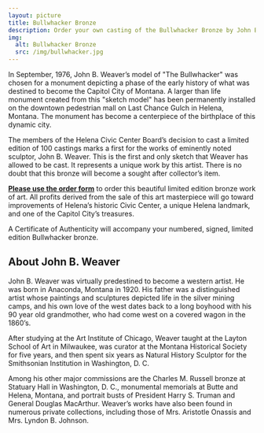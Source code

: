 ```yaml
---
layout: picture
title: Bullwhacker Bronze
description: Order your own casting of the Bullwhacker Bronze by John B. Weaver.
img:
  alt: Bullwhacker Bronze
  src: /img/bullwhacker.jpg
---
```


In September, 1976, John B. Weaver’s model of "The Bullwhacker" was chosen for a monument depicting a phase of the early history of what was destined to become the Capitol City of Montana.  A larger than life monument created from this "sketch model" has been permanently installed on the downtown pedestrian mall on Last Chance Gulch in Helena, Montana.  The monument has become a centerpiece of the birthplace of this dynamic city.

The members of the Helena Civic Center Board’s decision to cast a limited edition of 100 castings marks a first for the works of eminently noted sculptor, John B. Weaver.  This is the first and only sketch that Weaver has allowed to be cast.  It represents a unique work by this artist.  There is no doubt that this bronze will become a sought after collector’s item.

**[Please use the order form](Bullwhacker_Order_Form_2009.doc)** to order this beautiful limited edition bronze work of art.  All profits derived from the sale of this art masterpiece will go toward improvements of Helena’s historic Civic Center, a unique Helena landmark, and one of the Capitol City’s treasures.

A Certificate of Authenticity will accompany your numbered, signed, limited edition Bullwhacker bronze.

## About John B. Weaver

John B. Weaver was virtually predestined to become a western artist.  He was born in Anaconda, Montana in 1920.  His father was a distinguished artist whose paintings and sculptures depicted life in the silver mining camps, and his own love of the west dates back to a long boyhood with his 90 year old grandmother, who had come west on a covered wagon in the 1860’s.

After studying at the Art Institute of Chicago, Weaver taught at the Layton School of Art in Milwaukee, was curator at the Montana Historical Society for five years, and then spent six years as Natural History Sculptor for the Smithsonian Institution in Washington, D. C.

Among his other major commissions are the Charles M. Russell bronze at Statuary Hall in Washington, D. C., monumental memorials at Butte and Helena, Montana, and portrait busts of President Harry S. Truman and General Douglas MacArthur.  Weaver’s works have also been found in numerous private collections, including those of Mrs. Aristotle Onassis and Mrs. Lyndon B. Johnson.
